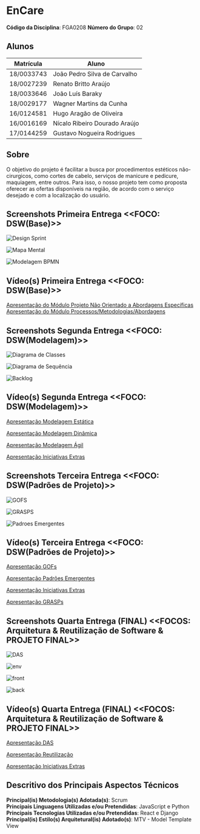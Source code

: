 # EnCare

**Código da Disciplina**: FGA0208
**Número do Grupo**: 02

## Alunos
|Matrícula | Aluno |
| -- | -- |
| 18/0033743  | João Pedro Silva de Carvalho |
| 18/0027239  |  Renato Britto Araújo |
| 18/0033646  |  João Luís Baraky |
| 18/0029177  |  Wagner Martins da Cunha |
| 16/0124581  |  Hugo Aragão de Oliveira |
| 16/0016169  |  Nícalo Ribeiro Dourado Araújo |
| 17/0144259  |  Gustavo Nogueira Rodrigues |

## Sobre 
O objetivo do projeto é facilitar a busca por procedimentos estéticos não-cirurgicos, como cortes de cabelo, serviços de manicure e pedicure, maquiagem, entre outros. Para isso, o nosso projeto tem como proposta oferecer as ofertas disponíveis na região, de acordo com o serviço desejado e com a localização do usuário. 

## Screenshots Primeira Entrega &lt;&lt;FOCO: DSW(Base)&gt;&gt;

![Design Sprint](https://raw.githubusercontent.com/UnBArqDsw2020-2/2020.2_G2_Encare/develop/docs/Base/imagens/Screenshot_design_spring.png)

![Mapa Mental](https://raw.githubusercontent.com/UnBArqDsw2020-2/2020.2_G2_Encare/develop/docs/Base/imagens/Screenshot_mapa_mental.png)

![Modelagem BPMN](https://raw.githubusercontent.com/UnBArqDsw2020-2/2020.2_G2_Encare/develop/docs/Base/imagens/Screenshot_modelagemBPMN.png)

## Vídeo(s) Primeira Entrega &lt;&lt;FOCO: DSW(Base)&gt;&gt;
[Apresentação do Módulo Projeto Não Orientado a Abordagens Específicas](https://youtu.be/OqCiTozAYR8) 
[Apresentação do Módulo Processos/Metodologias/Abordagens](https://youtu.be/UjFOLxKm9jY)

## Screenshots Segunda Entrega &lt;&lt;FOCO: DSW(Modelagem)&gt;&gt;

![Diagrama de Classes](docs/Modelagem/imagens/screenshot_modelagem01.png)

![Diagrama de Sequência](docs/Modelagem/imagens/screenshot_modelagem02.png)

![Backlog](docs/Modelagem/imagens/screenshot_modelagem03.png)

## Vídeo(s) Segunda Entrega &lt;&lt;FOCO: DSW(Modelagem)&gt;&gt;  

[Apresentação Modelagem Estática](https://youtu.be/LtufoTmp0eY)  

[Apresentação Modelagem Dinâmica](https://youtu.be/Jz1-VP2KhHM)  

[Apresentação Modelagem Ágil](https://youtu.be/-za40zMGV-0)  

[Apresentação Iniciativas Extras](https://youtu.be/JcWaGilgkzo)

## Screenshots Terceira Entrega &lt;&lt;FOCO: DSW(Padrões de Projeto)&gt;&gt;  

![GOFS](docs/Padroes_de_projeto/img/screenshot1.png)

![GRASPS](docs/Padroes_de_projeto/img/screenshot2.png)

![Padroes Emergentes](docs/Padroes_de_projeto/img/screenshot3.png)

## Vídeo(s) Terceira Entrega &lt;&lt;FOCO: DSW(Padrões de Projeto)&gt;&gt;  

[Apresentação GOFs](https://youtu.be/oNzh8aOc1qU)  

[Apresentação Padrões Emergentes](https://youtu.be/Eo-qLv7fTFk)  

[Apresentação Iniciativas Extras](https://youtu.be/TiEyO3wagP0)  

[Apresentação GRASPs](https://youtu.be/8Oc10Y0dfGk)

## Screenshots Quarta Entrega (FINAL) &lt;&lt;FOCOS: Arquitetura & Reutilização de Software & PROJETO FINAL&gt;&gt;

![DAS](docs/Screenshots/DAS.png)

![env](docs/Screenshots/Dev_env.png)

![front](docs/Screenshots/front.png)

![back](docs/Screenshots/back.png)

## Vídeo(s) Quarta Entrega (FINAL) &lt;&lt;FOCOS: Arquitetura & Reutilização de Software & PROJETO FINAL&gt;&gt;

[Apresentação DAS](https://youtu.be/0rmFqtutVXw)

[Apresentação Reutilização](https://youtu.be/aEn-r-2I5Pc)

[Apresentação Iniciativas Extras]()

## Descritivo dos Principais Aspectos Técnicos 
**Principal(is) Metodologia(s) Adotada(s)**: Scrum<br>
**Principais Linguagens Utilizadas e/ou Pretendidas**: JavaScript e Python<br>
**Principais Tecnologias Utilizadas e/ou Pretendidas**: React e Django<br>
**Principal(is) Estilo(s) Arquitetural(is) Adotado(s)**: MTV - Model Template View<br>

<!-- ## O Projeto está rodando?
( ) SIM
( ) NÃO
Se SIM, insira um manual (ou um script) para auxiliar ainda mais os interessados em consultar o projeto.

## Informações Complementares 
Quaisquer outras informações sobre seu projeto podem ser descritas nessa seção. -->

